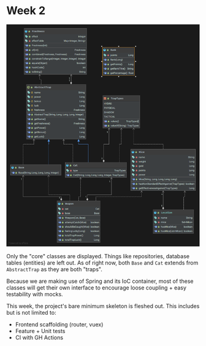 # Week 2

![Image of UML Diagram](static/wk2-domains.png)

Only the "core" classes are displayed. Things like repositories, database tables (entities) are left out. As of right now, both `Base` and `Cat` extends from `AbstractTrap` as they are both "traps".

Because we are making use of Spring and its IoC container, most of these classes will get their own interface to encourage loose coupling + easy testability with mocks.

This week, the project's bare minimum skeleton is fleshed out. This includes but is not limited to:
- Frontend scaffolding (router, vuex)
- Feature + Unit tests
- CI with GH Actions

